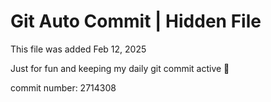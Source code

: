 # Git Auto Commit | Hidden File

This file was added Feb 12, 2025

Just for fun and keeping my daily git commit active 🤪

commit number: 2714308
